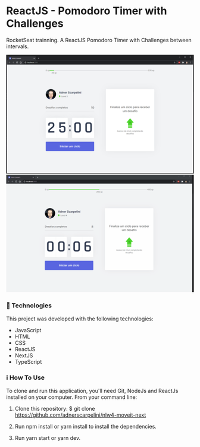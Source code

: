 # ReactJS - Pomodoro Timer with Challenges
RocketSeat trainning.
A ReactJS Pomodoro Timer with Challenges between intervals.

![Screen1](https://github.com/adnerscarpelini/nlw4-moveit-next/blob/main/src/Documentacao/ImagensFinais/INDEX.png?raw=true "Screen1")
![Demo](https://github.com/adnerscarpelini/nlw4-moveit-next/blob/main/src/Documentacao/ImagensFinais/DEMO.gif?raw=true "Demo")

### 🚀 Technologies

This project was developed with the following technologies:
- JavaScript
- HTML
- CSS
- ReactJS
- NextJS
- TypeScript

### ℹ️ How To Use
To clone and run this application, you'll need Git, NodeJs and ReactJs installed on your computer. From your command line:

1. Clone this repository:  $ git clone
https://github.com/adnerscarpelini/nlw4-moveit-next

2. Run npm install or yarn install to install the dependencies.
3. Run yarn start or yarn dev.
